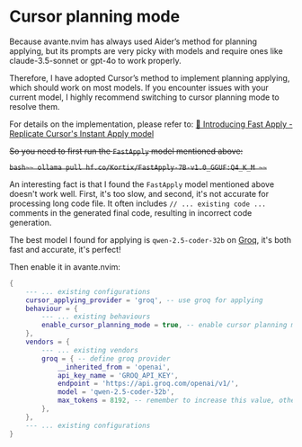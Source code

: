Cursor planning mode
====================

Because avante.nvim has always used Aider’s method for planning applying, but its prompts are very picky with models and require ones like claude-3.5-sonnet or gpt-4o to work properly.

Therefore, I have adopted Cursor’s method to implement planning applying, which should work on most models. If you encounter issues with your current model, I highly recommend switching to cursor planning mode to resolve them.

For details on the implementation, please refer to: [🚀 Introducing Fast Apply - Replicate Cursor's Instant Apply model](https://www.reddit.com/r/LocalLLaMA/comments/1ga25gj/introducing_fast_apply_replicate_cursors_instant/)

~~So you need to first run the `FastApply` model mentioned above:~~

~~```bash~~
ollama pull hf.co/Kortix/FastApply-7B-v1.0_GGUF:Q4_K_M
~~```~~

An interesting fact is that I found the `FastApply` model mentioned above doesn't work well. First, it's too slow, and second, it's not accurate for processing long code file. It often includes `// ... existing code ...` comments in the generated final code, resulting in incorrect code generation.

The best model I found for applying is `qwen-2.5-coder-32b` on [Groq](https://console.groq.com/playground), it's both fast and accurate, it's perfect!

Then enable it in avante.nvim:

```lua
{
    --- ... existing configurations
    cursor_applying_provider = 'groq', -- use groq for applying
    behaviour = {
        --- ... existing behaviours
        enable_cursor_planning_mode = true, -- enable cursor planning mode!
    },
    vendors = {
        --- ... existing vendors
        groq = { -- define groq provider
            __inherited_from = 'openai',
            api_key_name = 'GROQ_API_KEY',
            endpoint = 'https://api.groq.com/openai/v1/',
            model = 'qwen-2.5-coder-32b',
            max_tokens = 8192, -- remember to increase this value, otherwise it will stop generating halfway
        },
    },
    --- ... existing configurations
}
```

